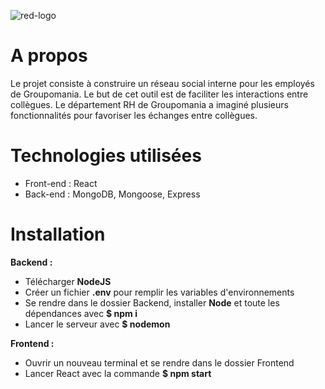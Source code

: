 ![red-logo](https://user-images.githubusercontent.com/91476829/184596545-b4680565-71c5-4d68-b754-70b40a8ee8fb.png)



# A propos

Le projet consiste à construire un réseau social interne pour les employés de Groupomania. Le but de cet outil est de faciliter les interactions entre collègues. Le département RH de Groupomania a imaginé plusieurs fonctionnalités pour favoriser les échanges entre collègues.

# Technologies utilisées

* Front-end : React
* Back-end : MongoDB, Mongoose, Express

# Installation

__Backend :__

* Télécharger __NodeJS__
* Créer un fichier __.env__ pour remplir les variables d'environnements
* Se rendre dans le dossier Backend, installer __Node__ et toute les dépendances avec __$ npm i__
* Lancer le serveur avec __$ nodemon__

__Frontend :__

* Ouvrir un nouveau terminal et se rendre dans le dossier Frontend
* Lancer React avec la commande __$ npm start__
